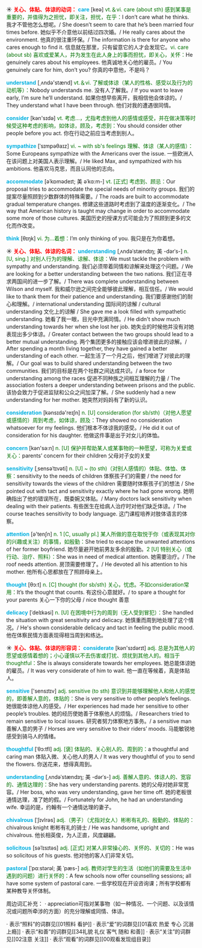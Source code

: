 ☀ <font color="red">**关心、体贴、体谅的动词：**</font>
<font color="sky blue">**care**</font> [keə] 
<font color="rgb(227, 108, 9)">vt.＆vi. care (about sth) 感到某事是重要的，并值得为之担忧，即关注，担忧，在乎：</font>I don’t care what he thinks. 我才不管他怎么想呢。/ She doesn’t seem to care that he’s been married four times before. 她似乎不介意他以前结过四次婚。/ He really cares about the environment. 他真的很注重环保。/ The information is there for anyone who cares enough to find it. 信息就在那里，只有留意它的人才会发现它。<font color="rgb(227, 108, 9)">vi. care (about sb) 喜欢或爱某人，并为发生在此人身上的事而担忧，即关心，关怀：</font>He genuinely cares about his employees. 他真诚地关心他的雇员。/ You genuinely care for him, don’t you? 你真的中意他，不是吗？

<font color="sky blue">**understand**</font> [͵ʌndə'stænd] 
<font color="rgb(227, 108, 9)">vt.＆vi. 了解或体谅（某人的性格、感受以及行为的动机等）：</font>Nobody understands me. 没有人了解我。/ If you want to leave early, I’m sure he’ll understand. 如果你想早些离开，我相信他会体谅的。/ They understand what I have been through. 他们对我的遭遇很同情。

<font color="sky blue">**consider**</font> [kən'sɪdə] 
<font color="rgb(227, 108, 9)">vt. 考虑…，尤指考虑到他人的感情或感受，并在做决策等时候受这种考虑的影响，如体谅，顾及，考虑到：</font>You should consider other people before you act. 你在行动之前应当考虑到别人。
           
<font color="sky blue">**sympathize**</font> [ˈsɪmpəθaɪz]
<font color="rgb(227, 108, 9)">vi. ~ with sb's feelings 理解、体谅（某人的感情）：</font>Some Europeans sympathize with the Americans over the issue. 一些欧洲人在该问题上对美国人表示理解。/ He liked Max, and sympathized with his ambitions. 他喜欢马克思，而且认同他的志向。
          
<font color="sky blue">**accommodate**</font> [əˈkɒmədeɪt; 美 əˈkɑ:m-]
<font color="rgb(227, 108, 9)">vt. [正式] 考虑到、顾忌：</font>Our proposal tries to accommodate the special needs of minority groups. 我们的提案尽量照顾到少数群体的特殊需要。/ The roads are built to accommodate gradual temperature changes. 修建这些道路时考虑到了温度的逐渐变化。/ The way that American history is taught may change in order to accommodate some more of those cultures. 美国历史的授课方式可能会为了照顾到更多的文化而作改变。

<font color="sky blue">**think**</font> [θɪŋk] 
<font color="rgb(227, 108, 9)">vi. 为…着想：</font>I’m only thinking of you. 我只是在为你着想。

☀ <font color="red">**关心、体贴、体谅的名词：**</font>
<font color="sky blue">**understanding**</font> [ˌʌndəˈstændɪŋ; 美 -dərˈs-]
<font color="rgb(227, 108, 9)">n. [U, sing.] 对别人行为的理解、谅解、体谅：</font>We must tackle the problem with sympathy and understanding. 我们必须带着同情和谅解来处理这个问题。/ We are looking for a better understanding between the two nations. 我们正在寻求两国间的进一步了解。/ There was complete understanding between Wilson and myself. 我和威尔逊之间完全能够彼此理解，相互信任。/ We would like to thank them for their patience and understanding. 我们要感谢他们的耐心和理解。/ international understanding 国际间的谅解 / cultural understanding 文化上的谅解 / She gave me a look filled with sympathetic understanding. 她看了我一眼，目光中充满同情。/ He didn't show much understanding towards her when she lost her job. 她失业的时候他并没有对她表现出多少体谅。/ Greater contact between the two groups should lead to a better mutual understanding. 两个集团更多的接触应该会增进彼此的谅解。/ After spending a month living together, they have gained a better understanding of each other. 一起生活了一个月之后，他们增进了对彼此的理解。/ Our goal was to build shared understanding between the two communities. 我们的目标是在两个社群之间达成共识。/ a force for understanding among the races 促进不同种族之间相互理解的力量 / The association fosters a deeper understanding between prisons and the public. 该协会致力于促进监狱和公众之间加深了解。/ She suddenly had a new understanding for her mother. 她突然对妈妈有了新的认识。
  
<font color="sky blue">**consideration**</font> [kənsɪdə'reɪʃn] 
<font color="rgb(227, 108, 9)">n. [U] consideration (for sb/sth)（对他人愿望或感情的）周到考虑，如体谅，顾及：</font>They showed no consideration whatsoever for my feelings. 他们根本不体谅我的感受。/ He did it out of consideration for his daughter. 他做这件事是出于对女儿的体恤。

<font color="sky blue">**concern**</font> [kən'sə:n] 
<font color="rgb(227, 108, 9)">n. [U] 保护并帮助某人或某事物的一种愿望，可称为关爱或关心：</font>parents’ concern for their children 父母对子女的关爱
           
<font color="sky blue">**sensitivity**</font> [ˌsensəˈtɪvəti]
<font color="rgb(227, 108, 9)">n. [U] ~ (to sth)（对别人感情的）体贴、体恤、体察：</font>sensitivity to the needs of children 体察孩子们的需要 / the need for sensitivity towards the views of the children 需要随时体察孩子们的想法 / She pointed out with tact and sensitivity exactly where he had gone wrong. 她明确指出了他的错误所在，既委婉又体贴。/ Many doctors lack sensitivity when dealing with their patients. 有些医生在给病人治疗时对他们缺乏体谅。/ The course teaches sensitivity to body language. 这门课程培养对肢体语言的体察。

<font color="sky blue">**attention**</font> [ə'tenʃn] 
<font color="rgb(227, 108, 9)">n. 1 [C, usually pl.] 某人所做的意在取悦于你（或表现其对你的兴趣或关注）的事情，如殷勤：</font>She tried to escape the unwanted attentions of her former boyfriend. 她尽量避开她前男友多余的殷勤。<font color="rgb(227, 108, 9)">2 [U] 特别关心（或行动、治疗、照料）：</font>She was in need of medical attention. 她需要治疗。/ The roof needs attention. 房顶需要修理了。/ He devoted all his attention to his mother. 他所有心思都放在了照顾母亲上。

<font color="sky blue">**thought**</font> [θɔ:t] 
<font color="rgb(227, 108, 9)">n. [C] thought (for sb/sth) 关心，忧虑。不如consideration常用：</font>It’s the thought that counts. 有这份心意就好。/ to spare a thought for your parents 关心一下你的父母 / nice thought 善意
           
<font color="sky blue">**delicacy**</font> [ˈdelɪkəsi]
<font color="rgb(227, 108, 9)">n. [U] 在困境中行为的周到（无人受到冒犯）：</font>She handled the situation with great sensitivity and delicacy. 她慎重而周到地处理了这个情况。/ He's shown considerable delicacy and tact in feeling the public mood. 他在体察民情方面表现得相当周到和练达。

☀ <font color="red">**关心、体贴、体谅的形容词：**</font>
<font color="sky blue">**considerate**</font> [kən'sɪdərɪt] 
<font color="rgb(227, 108, 9)">adj. 总是为其他人的愿望或感情着想的；小心谨慎以不去伤害或打扰、烦扰到其他人的。相当于thoughtful：</font>She is always considerate towards her employees. 她总能体谅她的雇员。/ It was very considerate of him to wait. 他一直在等候着，真是体贴人。

<font color="sky blue">**sensitive**</font> ['sensɪtɪv] 
<font color="rgb(227, 108, 9)">adj. sensitive (to sth) 意识到并能够理解他人和他人的感觉的，即善解人意的，体贴的：</font>She is very sensitive to other people’s feelings. 她很能体谅他人的感受。/ Her experiences had made her sensitive to other people’s troubles. 她的经历使她善于体察他人的烦恼。/ Researchers tried to remain sensitive to local issues. 研究者努力体察地方事务。/ a sensitive man 善解人意的男子 / Horses are very sensitive to their riders’ moods. 马能敏锐地感受到骑马人的情绪。
           
<font color="sky blue">**thoughtful**</font> [ˈθɔ:tfl]
<font color="rgb(227, 108, 9)">adj. [褒] 体贴的、关心别人的、周到的：</font>a thoughtful and caring man 体贴入微、关心他人的男人 / It was very thoughtful of you to send the flowers. 你送花来，想得真周到。
           
<font color="sky blue">**understanding**</font> [ˌʌndəˈstændɪŋ; 美 -dərˈs-]
<font color="rgb(227, 108, 9)">adj. 善解人意的、体谅人的、宽容的、通情达理的：</font>She has very understanding parents. 她的父母对她非常宽容。/ Her boss, who was very understanding, gave her time off. 她的老板很通情达理，准了她的假。/ Fortunately for John, he had an understanding wife. 幸运的是，约翰有一个通情达理的妻子。
           
<font color="sky blue">**chivalrous**</font> [ˈʃɪvlrəs]
<font color="rgb(227, 108, 9)">adj.（男子）（尤指对女人）彬彬有礼的、殷勤的、体贴的：</font>chivalrous knight 彬彬有礼的骑士 / He was handsome, upright and chivalrous. 他长相英俊，为人正直，风度翩翩。

<font color="sky blue">**solicitous**</font> [səˈlɪsɪtəs]
<font color="rgb(227, 108, 9)">adj. [正式] 对某人非常操心的、关怀的、关切的：</font>He was so solicitous of his guests. 他对他的客人们非常关切。
           
<font color="sky blue">**pastoral**</font> [ˈpɑ:stərəl; 美 ˈpæs-]
<font color="rgb(227, 108, 9)">adj. 教师对学生的生活（如他们的需要及生活中遇到的问题）进行关怀的：</font>A few schools now offer counselling sessions; all have some system of pastoral care. 一些学校现在开设咨询课；所有学校都有某种教导关怀体制。

周边词汇补充：
· appreciation可指对某事物（如一种情况、一个问题、以及该情况或问题所牵涉的方面）的充分理解或同情、体谅。

· 表示“照料”的词群见[[01照料 看护]]
· 表示“爱”的词群见[[01喜欢 热爱 专心 沉溺 上瘾]]
· 表示“和善”的词群见[[34礼貌 礼仪 客气 随和 和善]]
· 表示“关注”的词群见[[02注意 关注]]
· 表示“观看”的词群见[[00观看发现组目录]]
